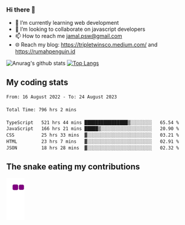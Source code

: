 ### Hi there 👋

<!--
**padepokanpenguin/padepokanpenguin** is a ✨ _special_ ✨ repository because its `README.md` (this file) appears on your GitHub profile.
-->

- 🌱 I’m currently learning  web development
- 👯 I’m looking to collaborate on javascript developers
- 📫 How to reach me jamal.psw@gmail.com
- 🌐 Reach my blog:
   https://tripletwinsco.medium.com/ and
   https://rumahpenguin.id

![Anurag's github stats](https://github-readme-stats.vercel.app/api?username=padepokanpenguin&count_private=true&disable_animations=false&show_icons=true&theme=default)
[![Top Langs](https://github-readme-stats.vercel.app/api/top-langs/?username=padepokanpenguin&theme=default&layout=compact)](https://github.com/padepokanpenguin)

## My coding stats

<!--START_SECTION:waka-->

```txt
From: 16 August 2022 - To: 24 August 2023

Total Time: 796 hrs 2 mins

TypeScript   521 hrs 44 mins ████████████████▒░░░░░░░░   65.54 %
JavaScript   166 hrs 21 mins █████▒░░░░░░░░░░░░░░░░░░░   20.90 %
CSS          25 hrs 33 mins  ▓░░░░░░░░░░░░░░░░░░░░░░░░   03.21 %
HTML         23 hrs 7 mins   ▓░░░░░░░░░░░░░░░░░░░░░░░░   02.91 %
JSON         18 hrs 28 mins  ▓░░░░░░░░░░░░░░░░░░░░░░░░   02.32 %
```

<!--END_SECTION:waka-->


## The snake eating my contributions
![snake gif](https://github.com/padepokanpenguin/padepokanpenguin/blob/output/github-contribution-grid-snake.gif)
